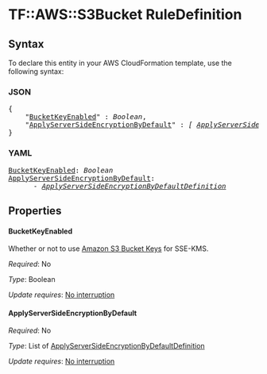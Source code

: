 # TF::AWS::S3Bucket RuleDefinition

## Syntax

To declare this entity in your AWS CloudFormation template, use the following syntax:

### JSON

<pre>
{
    "<a href="#bucketkeyenabled" title="BucketKeyEnabled">BucketKeyEnabled</a>" : <i>Boolean</i>,
    "<a href="#applyserversideencryptionbydefault" title="ApplyServerSideEncryptionByDefault">ApplyServerSideEncryptionByDefault</a>" : <i>[ <a href="applyserversideencryptionbydefaultdefinition.md">ApplyServerSideEncryptionByDefaultDefinition</a>, ... ]</i>
}
</pre>

### YAML

<pre>
<a href="#bucketkeyenabled" title="BucketKeyEnabled">BucketKeyEnabled</a>: <i>Boolean</i>
<a href="#applyserversideencryptionbydefault" title="ApplyServerSideEncryptionByDefault">ApplyServerSideEncryptionByDefault</a>: <i>
      - <a href="applyserversideencryptionbydefaultdefinition.md">ApplyServerSideEncryptionByDefaultDefinition</a></i>
</pre>

## Properties

#### BucketKeyEnabled

Whether or not to use [Amazon S3 Bucket Keys](https://docs.aws.amazon.com/AmazonS3/latest/dev/bucket-key.html) for SSE-KMS.

_Required_: No

_Type_: Boolean

_Update requires_: [No interruption](https://docs.aws.amazon.com/AWSCloudFormation/latest/UserGuide/using-cfn-updating-stacks-update-behaviors.html#update-no-interrupt)

#### ApplyServerSideEncryptionByDefault

_Required_: No

_Type_: List of <a href="applyserversideencryptionbydefaultdefinition.md">ApplyServerSideEncryptionByDefaultDefinition</a>

_Update requires_: [No interruption](https://docs.aws.amazon.com/AWSCloudFormation/latest/UserGuide/using-cfn-updating-stacks-update-behaviors.html#update-no-interrupt)

